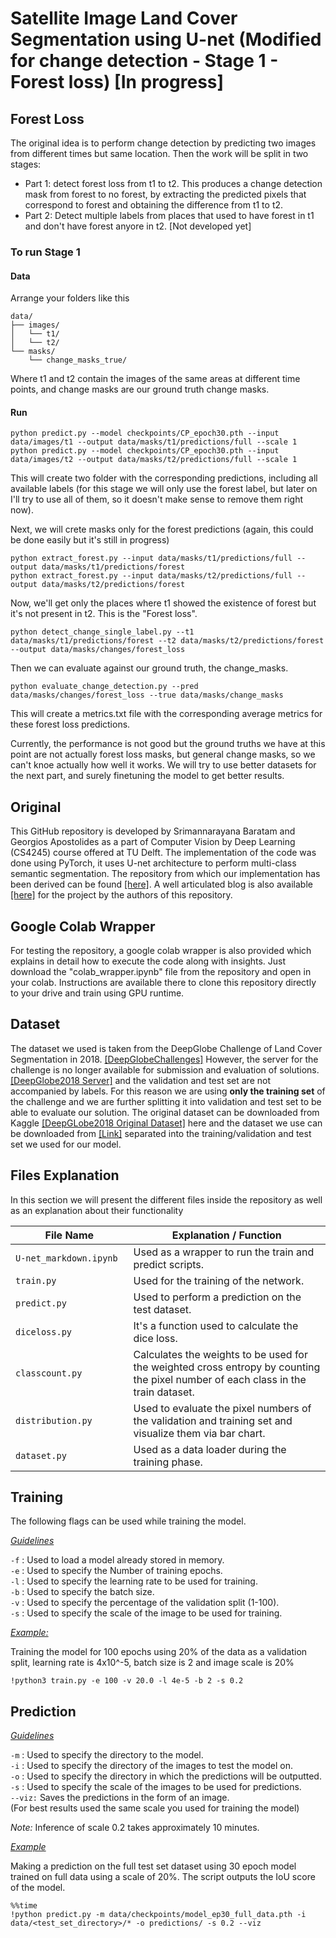 ﻿# Satellite Image Land Cover Segmentation using U-net (Modified for change detection - Stage 1 - Forest loss) [In progress]
## Forest Loss

The original idea is to perform change detection by predicting two images from different times but same location. Then the work will be split in two stages:
 - Part 1: detect forest loss from t1 to t2.
 This produces a change detection mask from forest to no forest, by extracting the predicted pixels that correspond to forest and obtaining the difference from t1 to t2.
 - Part 2: Detect multiple labels from places that used to have forest in t1 and don't have forest anyore in t2.
 [Not developed yet]

### To run Stage 1

#### Data
Arrange your folders like this

```
data/
├── images/
│   └── t1/
│   └── t2/
└── masks/
    └── change_masks_true/
```

Where t1 and t2 contain the images of the same areas at different time points, and change masks are our ground truth change masks.

#### Run
```
python predict.py --model checkpoints/CP_epoch30.pth --input data/images/t1 --output data/masks/t1/predictions/full --scale 1
python predict.py --model checkpoints/CP_epoch30.pth --input data/images/t2 --output data/masks/t2/predictions/full --scale 1
```
This will create two folder with the corresponding predictions, including all available labels (for this stage we will only use the forest label, but later on I'll try to use all of them, so it doesn't make sense to remove them right now).

Next, we will crete masks only for the forest predictions (again, this could be done easily but it's still in progress)
```
python extract_forest.py --input data/masks/t1/predictions/full --output data/masks/t1/predictions/forest
python extract_forest.py --input data/masks/t2/predictions/full --output data/masks/t2/predictions/forest
```

Now, we'll get only the places where t1 showed the existence of forest but it's not present in t2. This is the "Forest loss".
```
python detect_change_single_label.py --t1 data/masks/t1/predictions/forest --t2 data/masks/t2/predictions/forest --output data/masks/changes/forest_loss
```

Then we can evaluate against our ground truth, the change_masks.
```
python evaluate_change_detection.py --pred data/masks/changes/forest_loss --true data/masks/change_masks
```
This will create a metrics.txt file with the corresponding average metrics for these forest loss predictions.

Currently, the performance is not good but the ground truths we have at this point are not actually forest loss masks, but general change masks, so we can't knoe actually how well it works. We will try to use better datasets for the next part, and surely finetuning the model to get better results.



## Original

This GitHub repository is developed by Srimannarayana Baratam and Georgios Apostolides as a part of Computer Vision by Deep Learning (CS4245) course offered at TU Delft. The implementation of the code was done using PyTorch, it uses U-net architecture to perform multi-class semantic segmentation.  The repository from which our implementation has been derived can be found [[here]](https://github.com/milesial/Pytorch-UNet). A well articulated blog is also available [[here]](https://baratam-tarunkumar.medium.com/land-cover-classification-with-u-net-aa618ea64a1b) for the project by the authors of this repository.

## Google Colab Wrapper
For testing the repository, a google colab wrapper is also provided which explains in detail how to execute the code along with insights. Just download the "colab_wrapper.ipynb" file from the repository and open in your colab. Instructions are available there to clone this repository directly to your drive and train using GPU runtime.

## Dataset
The dataset we used is taken from the DeepGlobe Challenge of Land Cover Segmentation in 2018. [[DeepGlobeChallenges]](http://deepglobe.org/challenge.html)  However, the server for the challenge is no longer available for submission and evaluation of solutions. [[DeepGlobe2018 Server]](https://competitions.codalab.org/competitions/18468) and the validation and test set are not accompanied by labels. For this reason we are using **only the training set**  of the challenge and we are further splitting it into validation and test set to be able to evaluate our solution.  The original dataset can be downloaded from Kaggle [[DeepGLobe2018 Original Dataset]](https://www.kaggle.com/balraj98/deepglobe-land-cover-classification-dataset) here and the dataset we use can be downloaded from [[Link]](https://www.kaggle.com/geoap96/deepglobe2018-landcover-segmentation-traindataset) separated into the training/validation and test set we used for our model.

## Files Explanation
In this section we will present the different files inside the repository as well as an explanation about their functionality


|File Name| Explanation / Function |
|---------|------------|
|`U-net_markdown.ipynb`<img width=90/>| Used as a wrapper to run the train and predict scripts.|
|`train.py` | Used for the training of the network.  |
|`predict.py`|Used to perform a prediction on the test dataset. |
|`diceloss.py` | It's a function used to calculate the dice loss.|
|`classcount.py`| Calculates the weights to be used for the weighted cross entropy by counting the pixel number of each class in the train dataset.|
|`distribution.py`| Used to evaluate the pixel numbers of the validation and training set and visualize them via  bar chart.|
|`dataset.py`| Used as a data loader during the training phase.|

## Training

The following flags can be used while training the model.

<ins>_Guidelines_<ins>

`-f` : Used to load a model already stored in memory. \
`-e` : Used to specify the Number of training epochs. \
`-l` : Used to specify the learning rate to be used for training. \
`-b` : Used to specify the batch size. \
`-v` : Used to specify the percentage of the validation split (1-100). \
`-s` : Used to specify the scale of the image to be used for training.

<ins>_Example:_<ins/>

Training the model for 100 epochs using 20% of the data as a validation split, learning rate is 4x10^-5, batch size is 2 and image scale is 20%

`!python3 train.py -e 100 -v 20.0 -l 4e-5 -b 2 -s 0.2`

## Prediction
<ins>_Guidelines_<ins>

`-m` : Used to specify the directory to the model. \
`-i` : Used to specify the directory of the images to test the model on. \
`-o` : Used to specify the directory in which the predictions will be outputted. \
`-s` : Used to specify the scale of the images to be used for predictions. \
`--viz:` Saves the predictions in the form of an image. \
(For best results used the same scale you used for training the model)

_Note:_ Inference of scale 0.2 takes approximately 10 minutes.

<ins>_Example_<ins>

Making a prediction on the full test set dataset using 30 epoch model trained on full data using a scale of 20%. The script  outputs the IoU score of the model.

```
%%time
!python predict.py -m data/checkpoints/model_ep30_full_data.pth -i data/<test_set_directory>/* -o predictions/ -s 0.2 --viz
```

